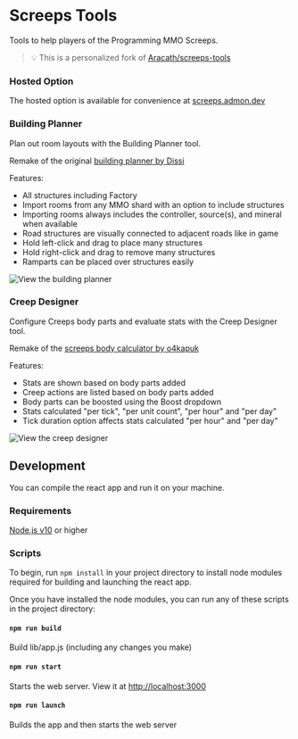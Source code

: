 # Screeps Tools

Tools to help players of the Programming MMO Screeps.

> :bulb: This is a personalized fork of [Aracath/screeps-tools](https://github.com/Arcath/screeps-tools)


### Hosted Option

The hosted option is available for convenience at [screeps.admon.dev](https://screeps.admon.dev)


### Building Planner

Plan out room layouts with the Building Planner tool.

Remake of the original [building planner by Dissi](http://screeps.dissi.me/)

Features:
* All structures including Factory
* Import rooms from any MMO shard with an option to include structures
* Importing rooms always includes the controller, source(s), and mineral when available
* Road structures are visually connected to adjacent roads like in game
* Hold left-click and drag to place many structures
* Hold right-click and drag to remove many structures
* Ramparts can be placed over structures easily

![View the building planner](https://user-images.githubusercontent.com/10291543/95763564-6a0a6700-0c6c-11eb-9eb8-7325b98a4437.png)


### Creep Designer

Configure Creeps body parts and evaluate stats with the Creep Designer tool.

Remake of the [screeps body calculator by o4kapuk](https://codepen.io/o4kapuk/full/ZKeorE)

Features:
* Stats are shown based on body parts added
* Creep actions are listed based on body parts added
* Body parts can be boosted using the Boost dropdown
* Stats calculated "per tick", "per unit count", "per hour" and "per day"
* Tick duration option affects stats calculated "per hour" and "per day"

![View the creep designer](https://user-images.githubusercontent.com/10291543/95763598-78f11980-0c6c-11eb-9303-362c962876e4.png)


## Development

You can compile the react app and run it on your machine.

### Requirements

[Node.js v10](https://nodejs.org/en/) or higher

### Scripts

To begin, run `npm install` in your project directory to install node modules required for building and launching the react app.

Once you have installed the node modules, you can run any of these scripts in the project directory:

#### `npm run build`

Build lib/app.js (including any changes you make)

#### `npm run start`

Starts the web server.  View it at [http://localhost:3000](http://localhost:3000)

#### `npm run launch`

Builds the app and then starts the web server
